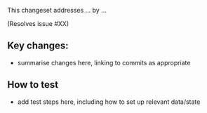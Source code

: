 This changeset addresses ... by ...

(Resolves issue #XX)

## Key changes:

- summarise changes here, linking to commits as appropriate

## How to test

- add test steps here, including how to set up relevant data/state
